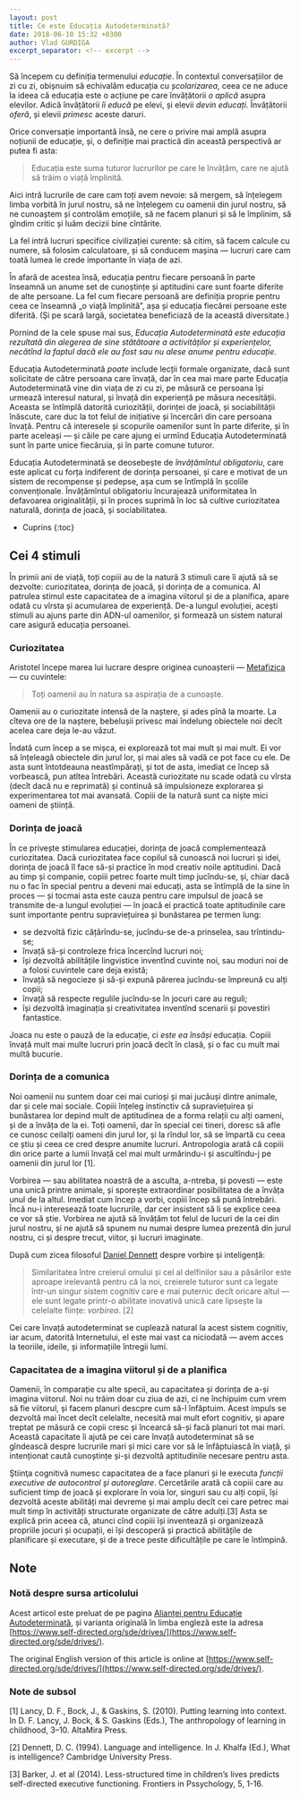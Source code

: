 ```yaml
---
layout: post
title: Ce este Educația Autodeterminată?
date: 2018-06-10 15:32 +0300
author: Vlad GURDIGA
excerpt_separator: <!-- excerpt -->
---
```


Să începem cu definiția termenului _educație_. În contextul conversațiilor de zi
cu zi, obișnuim să echivalăm educația cu _școlarizarea_, ceea ce ne aduce la
ideea că educația este o acțiune pe care învățătorii _o aplică_ asupra elevilor.
Adică învățătorii _îi educă_ pe elevi, și elevii _devin educați_. Învățătorii
_oferă_, și elevii _primesc_ aceste daruri.

Orice conversație importantă însă, ne cere o privire mai amplă asupra noțiunii
de educație, și, o definiție mai practică din această perspectivă ar putea fi
asta:

>  Educația este suma tuturor lucrurilor pe care le învățăm, care ne ajută să
>  trăim o viață împlinită.

<!-- excerpt -->

Aici intră lucrurile de care cam toți avem nevoie: să mergem, să înțelegem limba
vorbită în jurul nostru, să ne înțelegem cu oamenii din jurul nostru, să ne
cunoaștem și controlăm emoțiile, să ne facem planuri și să le împlinim, să
gîndim critic și luăm decizii bine cîntărite.

La fel intră lucruri specifice civilizației curente: să citim, să facem calcule
cu numere, să folosim calculatoare, și să conducem mașina — lucruri care cam
toată lumea le crede importante în viața de azi.

În afară de acestea însă, educația pentru fiecare persoană în parte înseamnă un
anume set de cunoștințe și aptitudini care sunt foarte diferite de alte
persoane. La fel cum fiecare persoană are definiția proprie pentru ceea ce
înseamnă „o viață împlinită”, așa și educația fiecărei persoane este diferită.
(Și pe scară largă, societatea beneficiază de la această diversitate.)

Pornind de la cele spuse mai sus, _Educația Autodeterminată este educația
rezultată din alegerea de sine stătătoare a activităților și experiențelor,
necătînd la faptul dacă ele au fost sau nu alese anume pentru educație_.

Educația Autodeterminată _poate_ include lecții formale organizate, dacă sunt
solicitate de către persoana care învață, dar în cea mai mare parte Educația
Autodeterminată vine din viața de zi cu zi, pe măsură ce persoana își urmează
interesul natural, și învață din experiență pe măsura necesității. Aceasta se
întîmplă datorită curiozității, dorinței de joacă, și sociabilității înăscute,
care duc la tot felul de inițiative și încercări din care persoana învață.
Pentru că interesele și scopurile oamenilor sunt în parte diferite, și în parte
aceleași — și căile pe care ajung ei urmînd Educația Autodeterminată sunt în
parte unice fiecăruia, și în parte comune tuturor.

Educația Autodeterminată se deosebește de _învățămîntul obligatoriu_, care este
aplicat cu forța indiferent de dorința persoanei, și care e motivat de un sistem
de recompense și pedepse, așa cum se întîmplă în școlile convenționale.
Învățămîntul obligatoriu încurajează uniformitatea în defavoarea originalității,
și în proces suprimă în loc să cultive curiozitatea naturală, dorința de joacă,
și sociabilitatea.

* Cuprins
{:toc}

## Cei 4 stimuli

În primii ani de viață, toți copiii au de la natură 3 stimuli care îi ajută să
se dezvolte: curiozitatea, dorința de joacă, și dorința de a comunica. Al
patrulea stimul este capacitatea de a imagina viitorul și de a planifica, apare
odată cu vîrsta și acumularea de experiență. De-a lungul evoluției, acești
stimuli au ajuns parte din ADN-ul oamenilor, și formează un sistem natural care
asigură educația persoanei.

### Curiozitatea

Aristotel începe marea lui lucrare despre originea cunoașterii
— [Metafizica](https://ro.wikipedia.org/wiki/Metafizica) — cu cuvintele:

> Toți oamenii au în natura sa aspirația de a cunoaște.

Oamenii au o curiozitate intensă de la naștere, și ades pînă la moarte. La
cîteva ore de la naștere, bebelușii privesc mai îndelung obiectele noi decît
acelea care deja le-au văzut.

Îndată cum încep a se mișca, ei explorează tot mai mult și mai mult. Ei vor să
înțeleagă obiectele din jurul lor, și mai ales să vadă ce pot face cu ele. De
asta sunt întotdeauna neastîmpărați, și tot de asta, imediat ce încep să
vorbească, pun atîtea întrebări. Această curiozitate nu scade odată cu vîrsta
(decît dacă nu e reprimată) și continuă să impulsioneze explorarea și
experimentarea tot mai avansată. Copiii de la natură sunt ca niște mici oameni
de știință.

### Dorința de joacă

În ce privește stimularea educației, dorința de joacă complementează
curiozitatea. Dacă curiozitatea face copilul să cunoască noi lucruri și idei,
dorința de joacă îl face să-și practice în mod creativ noile aptitudini. Dacă au
timp și companie, copiii petrec foarte mult timp jucîndu-se, și, chiar dacă nu
o fac în special pentru a deveni mai educați, asta se întîmplă de la sine în
proces — și tocmai asta este cauza pentru care impulsul de joacă se transmite
de-a lungul evoluției — în joacă ei practică toate aptitudinile care sunt
importante pentru supraviețuirea și bunăstarea pe termen lung:

* se dezvoltă fizic cățărîndu-se, jucîndu-se de-a prinselea, sau trîntindu-se;
* învață să-și controleze frica încercînd lucruri noi;
* își dezvoltă abilitățile lingvistice inventînd cuvinte noi, sau moduri noi de
a folosi cuvintele care deja există;
* învață să negocieze și să-și expună părerea jucîndu-se împreună cu alți copii;
* învață să respecte regulile jucîndu-se în jocuri care au reguli;
* își dezvoltă imaginația și creativitatea inventînd scenarii și povestiri
fantastice.

Joaca nu este o pauză de la educație, ci _este ea însăși_ educația. Copiii
învață mult mai multe lucruri prin joacă decît în clasă, și o fac cu mult mai
multă bucurie.

### Dorința de a comunica

Noi oamenii nu suntem doar cei mai curioși și mai jucăuși dintre animale, dar și
cele mai sociale. Copiii înțeleg instinctiv că supraviețuirea și bunăstarea lor
depind mult de aptitudinea de a forma relații cu alți oameni, și de a învăța de
la ei. Toți oamenii, dar în special cei tineri, doresc să afle ce cunosc
ceilalți oameni din jurul lor, și la rîndul lor, să se împartă cu ceea ce știu
și ceea ce cred despre anumite lucruri. Antropologia arată că copiii din orice
parte a lumii învață cel mai mult urmărindu-i și ascultîndu-j pe oamenii din
jurul lor [1].

Vorbirea — sau abilitatea noastră de a asculta, a-ntreba, și povesti — este una
unică printre animale, și sporește extraordinar posibilitatea de a învăța unul
de la altul. Imediat cum încep a vorbi, copiii încep să pună întrebări. Încă
nu-i interesează toate lucrurile, dar cer insistent să li se explice ceea ce vor
să știe. Vorbirea ne ajută să învățăm tot felul de lucuri de la cei din jurul
nostru, și ne ajută să spunem nu numai despre lumea prezentă din jurul nostru,
ci și despre trecut, viitor, și lucruri imaginate.

După cum zicea filosoful [Daniel
Dennett](https://ro.wikipedia.org/wiki/Daniel_Dennett) despre vorbire și
inteligență:

> Similaritatea între creierul omului și cel al delfinilor sau
> a păsărilor este aproape irelevantă pentru că la noi, creierele tuturor sunt ca
> legate într-un singur sistem cognitiv care e mai puternic decît oricare altul
> — ele sunt legate printr-o abilitate inovativă unică care lipsește la celelalte
> ființe: _vorbirea_. [2]

Cei care învață autodeterminat se cuplează natural la acest sistem cognitiv, iar
acum, datorită Internetului, el este mai vast ca niciodată — avem acces la
teoriile, ideile, și informațiile întregii lumi.

### Capacitatea de a imagina viitorul și de a planifica

Oamenii, în comparație cu alte specii, au capacitatea și dorința de a-și imagina
viitorul. Noi nu trăim doar cu ziua de azi, ci ne închipuim cum vrem să fie
viitorul, și facem planuri descpre cum să-l înfăptuim. Acest impuls se dezvoltă
mai încet decît celelalte, necesită mai mult efort cognitiv, și apare treptat pe
măsură ce copii cresc și încearcă să-și facă planuri tot mai mari. Această
capacitate îi ajută pe cei care învață autodeterminat să se gîndească despre
lucrurile mari și mici care vor să le înfăptuiască în viață, și intenționat
caută cunoștințe și-și dezvoltă aptitudinile necesare pentru asta.

Ştiinţa cognitivă numesc capacitatea de a face planuri și le executa _funcții
executive de autocontrol şi autoreglare_. Cercetările arată că copiii care au
suficient timp de joacă și explorare în voia lor, singuri sau cu alți copii, își
dezvoltă aceste abilități mai devreme și mai amplu decît cei care petrec mai
mult timp în activități structurate organizate de către adulți.[3] Asta se
explică prin aceea că, atunci cînd copiii își inventează și organizează
propriile jocuri și ocupații, ei își descoperă și practică abilitățile de
planificare și executare, și de a trece peste dificultățile pe care le
întîmpină.

## Note

### Notă despre sursa articolului

Acest articol este preluat de pe pagina [Alianței pentru Educație
Autodeterminată](https://www.self-directed.org/sde/drives/), și varianta
originală în limba engleză este la adresa
[https://www.self-directed.org/sde/drives/](https://www.self-directed.org/sde/drives/).

The original English version of this article is online at
[https://www.self-directed.org/sde/drives/](https://www.self-directed.org/sde/drives/).


### Note de subsol

[1] Lancy, D. F., Bock, J., & Gaskins, S. (2010). Putting learning into context.
In D. F. Lancy, J. Bock, & S. Gaskins (Eds.), The anthropology of learning in
childhood, 3–10. AltaMira Press.

[2] Dennett, D. C. (1994). Language and intelligence. In J. Khalfa (Ed.), What
is intelligence? Cambridge University Press.

[3] Barker, J. et al (2014). Less-structured time in children’s lives predicts
self-directed executive functioning. Frontiers in Pssychology, 5, 1-16.
